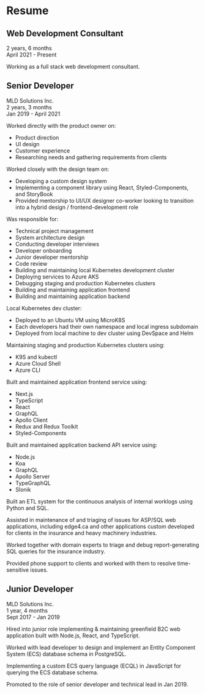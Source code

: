 # Resume

## Web Development Consultant

<div class="flex justify-between text-slate-500">
    <div>2 years, 6 months</div>
    <div>April 2021 - Present</div>
</div>

Working as a full stack web development consultant.

## Senior Developer

<div class="flex flex-col gap-2">
    <div class="font-bold text-slate-600">MLD Solutions Inc.</div>
    <div class="flex justify-between text-slate-500">
        <div>2 years, 3 months</div>
        <div>Jan 2019 - April 2021</div>
    </div>
</div>

Worked directly with the product owner on:
- Product direction
- UI design
- Customer experience
- Researching needs and gathering requirements from clients

Worked closely with the design team on:
- Developing a custom design system
- Implementing a component library using React, Styled-Components, and StoryBook
- Provided mentorship to UI/UX designer co-worker looking to transition into a hybrid design / frontend-development role

Was responsible for:
- Technical project management
- System architecture design
- Conducting developer interviews
- Developer onboarding
- Junior developer mentorship
- Code review
- Building and maintaining local Kubernetes development cluster
- Deploying services to Azure AKS
- Debugging staging and production Kubernetes clusters
- Building and maintaining application frontend
- Building and maintaining application backend

Local Kubernetes dev cluster:
- Deployed to an Ubuntu VM using MicroK8S
- Each developers had their own namespace and local ingress subdomain
- Deployed from local machine to dev cluster using DevSpace and Helm

Maintaining staging and production Kubernetes clusters using:
- K9S and kubectl
- Azure Cloud Shell
- Azure CLI

Built and maintained application frontend service using:
- Next.js
- TypeScript
- React
- GraphQL
- Apollo Client
- Redux and Redux Toolkit
- Styled-Components

Built and maintained application backend API service using:
- Node.js
- Koa
- GraphQL
- Apollo Server
- TypeGraphQL
- Slonik

Built an ETL system for the continuous analysis of internal worklogs using Python and SQL.

Assisted in maintenance of and triaging of issues for ASP/SQL web applications, including edge4.ca and other applications custom developed for clients in the insurance and heavy machinery industries.

Worked together with domain experts to triage and debug report-generating SQL queries for the insurance industry.

Provided phone support to clients and worked with them to resolve time-sensitive issues.

## Junior Developer

<div class="flex flex-col gap-2">
    <div class="font-bold">MLD Solutions Inc.</div>
    <div class="flex justify-between">
        <div>1 year, 4 months</div>
        <div>Sept 2017 - Jan 2019</div>
    </div>
</div>

Hired into junior role implementing & maintaining greenfield B2C web application built with Node.js, React, and TypeScript.

Worked with lead developer to design and implement an Entity Component System (ECS) database schema in PostgreSQL.

Implementing a custom ECS query language (ECQL) in JavaScript for querying the ECS database schema.

Promoted to the role of senior developer and technical lead in Jan 2019.
